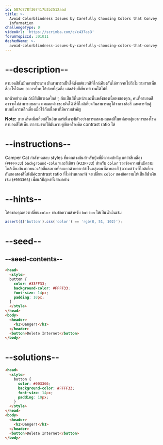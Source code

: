 ```yaml
---
id: 587d778f367417b2b2512aad
title: >-
  Avoid Colorblindness Issues by Carefully Choosing Colors that Convey
  Information
challengeType: 0
videoUrl: 'https://scrimba.com/c/c437as3'
forumTopicId: 301011
dashedName: >-
  avoid-colorblindness-issues-by-carefully-choosing-colors-that-convey-information
---
```


# --description--

ตาบอดสีนั้นมีหลายประเภท มันสามารถเป็นได้ตั้งแต่แยกสีที่ใกล้เคียงกันได้ยากจนไปถึงไม่สามารถเห็นสีอะไรได้เลย
อาการที่พบได้บ่อยที่สุดคือ เซลล์รับสีเขียวทำงานได้ไม่ดี

ยกตัวอย่างเช่น ถ้ามีสีเขียวเฉดใกล้ ๆ กันเป็นสีพื้นหน้าและพื้นหลังของเนื้อหาของคุณ, คนที่ตาบอดสีอาจจะไม่สามารถบอกความแตกต่างของมันได้
สีที่ใกล้เคียงกันสามารถดูได้จากวงล้อสี และการจับคู่แบบนี้ควรหลีกเลี่ยงเมื่อใช้กับเนื้อหาที่มีความสำคัญ

**Note:** บางเครื่องมือเลือกสีในอินเตอร์เน็ตจะมีตัวอย่างการแสดงผลของสีในแต่ละกลุ่มอาการของโรคตาบอดสีให้เห็น เราสามารถใช้มันควบคู่กับเครื่องคิด contrast ratio ได้

# --instructions--

Camper Cat กำลังทดสอบ styles ที่แตกต่างกันสำหรับปุ่มที่มีความสำคัญ
แต่ว่าสีเหลือง (`#FFFF33`) `background-color`และสีเขียว (`#33FF33`) สำหรับ `color` ของข้อความนั้นมีความใกล้เคียงกันมากบนวงล้อสีและยากที่จะแยกด้วยตาเปล่าในกลุ่มคนที่ตาบอดสี (ความสว่างที่ใกล้เคียงกันของสองสีนี้ยังมีค่contrast ratio ที่ไม่ผ่านเกณฑ์)
จงเปลี่ยน `color` ของข้อความให้เป็นสีน้ำเงินเข้ม (`#003366`) เพื่อแก้ปัญหาทั้งสองอย่าง

# --hints--

โค้ดของคุณควรเปลี่ยน`color` ของข้อความสำหรับ `button` ให้เป็นน้ำเงินเข้ม

```js
assert($('button').css('color') == 'rgb(0, 51, 102)');
```

# --seed--

## --seed-contents--

```html
<head>
  <style>
  button {
    color: #33FF33;
    background-color: #FFFF33;
    font-size: 14px;
    padding: 10px;
  }
  </style>
</head>
<body>
  <header>
    <h1>Danger!</h1>
  </header>
  <button>Delete Internet</button>
</body>
```

# --solutions--

```html
<head>
  <style>
    button {
      color: #003366;
      background-color: #FFFF33;
      font-size: 14px;
      padding: 10px;
    }
  </style>
</head>
<body>
  <header>
    <h1>Danger!</h1>
  </header>
  <button>Delete Internet</button>
</body>
```
